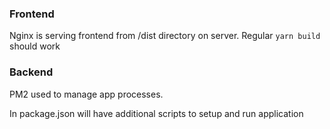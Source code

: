 ### Frontend

Nginx is serving frontend from /dist directory on server. Regular `yarn build` should work

### Backend

PM2 used to manage app processes. 

In package.json will have additional scripts to setup and run application